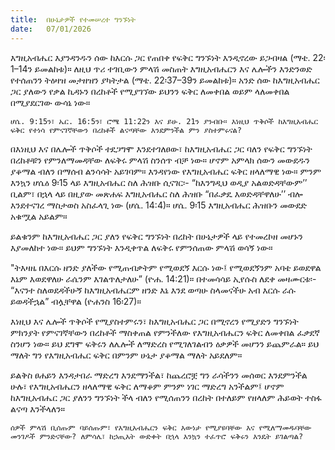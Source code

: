 ```yaml
---
title:  በሁኔታዎች የተመሠረተ ግንኙነት
date:   07/01/2026
---
```


እግዚአብሔር እያንዳንዱን ሰው ከእርሱ ጋር የጠበቀ የፍቅር ግንኙነት እንዲኖረው ይጋብዛል (ማቴ. 22፡1–14ን ይመልከቱ)። ለዚህ ጥሪ ተገቢውን ምላሽ መስጠት እግዚአብሔርን እና ሌሎችን እንድንወድ የተሰጠንን ትዕዛዝ መታዘዝን ያካትታል (ማቴ. 22፡37–39ን ይመልከቱ)። አንድ ሰው ከእግዚአብሔር ጋር ያለውን የቃል ኪዳኑን በረከቶች የሚያገኘው ይህንን ፍቅር ለመቀበል ወይም ላለመቀበል በሚያደርገው ውሳኔ ነው።

`ሆሴ. 9:15ን፣ ኤር. 16:5ን፣ ሮሜ 11:22ን እና ይሁ. 21ን ያንብቡ። እነዚህ ጥቅሶች ከእግዚአብሔር ፍቅር የተነሳ የምናገኛቸውን በረከቶች ልናጣቸው እንደምንችል ምን ያስተምሩናል?`


በእነዚህ እና በሌሎች ጥቅሶች ተደጋግሞ እንደተገለፀው፣ ከእግዚአብሔር ጋር ባለን የፍቅር ግንኙነት በረከቶቹን የምንለማመዳቸው ለፍቅሩ ምላሽ ስንሰጥ ብቻ ነው። ሆኖም አምላክ ሰውን መውደዱን ያቆማል ብለን በማሰብ ልንሳሳት አይገባም። እንዳየነው የእግዚአብሔር ፍቅር ዘላለማዊ ነው። ምንም እንኳን ሆሴዕ 9፡15 ላይ እግዚአብሔር ስለ ሕዝቡ ሲናገር፡- “ከእንግዲህ ወዲያ አልወድዳቸውም’’ ቢልም፣ በኋላ ላይ በዚያው መጽሐፍ እግዚአብሔር ስለ ሕዝቡ “በፈቃዴ እወድዳቸዋለሁ’’ ብሎ እንደተናገረ ማስታወስ አስፈላጊ ነው (ሆሴ. 14:4)። ሆሴ. 9፡15 እግዚአብሔር ሕዝቡን መውደድ አቁሟል አይልም።

ይልቁንም ከእግዚአብሔር ጋር ያለን የፍቅር ግንኙነት በረከት በሁኔታዎች ላይ የተመረኮዘ መሆኑን እያመለከተ ነው። ይህም ግንኙነት እንዲቀጥል ለፍቅሩ የምንሰጠው ምላሽ ወሳኝ ነው።

"ትእዛዜ በእርሱ ዘንድ ያለችው የሚጠብቃትም የሚወደኝ እርሱ ነው፤ የሚወደኝንም አባቴ ይወደዋል እኔም እወደዋለሁ ራሴንም እገልጥለታለሁ” (ዮሐ. 14:21)። በተመሳሳይ ኢየሱስ ለደቀ መዛሙርቱ፡- “እናንተ ስለወደዳችሁኝ ከእግዚአብሔርም ዘንድ እኔ እንደ ወጣሁ ስላመናችሁ አብ እርሱ ራሱ ይወዳችኋል” ብሏቸዋል (ዮሐንስ 16፡27)።

እነዚህ እና ሌሎች ጥቅሶች የሚያስተምሩን፣ ከእግዚአብሔር ጋር በሚኖረን የሚያድን ግንኙነት ምክንያት የምናገኛቸውን በረከቶች ማስቀጠል የምንችለው የእግዚአብሔርን ፍቅር ለመቀበል ፈቃደኛ ስንሆን ነው። ይህ ደግሞ ፍቅሩን ለሌሎች ለማድረስ የሚገለገልብን ዕቃዎች መሆንን ይጨምራል። ይህ ማለት ግን የእግዚአብሔር ፍቅር በምንም ሁኔታ ያቆማል ማለት አይደለም።

ይልቅስ ፀሐይን እንዳታበራ ማድረግ እንደማንችል፣ ከጨረሮቿ ግን ራሳችንን መሰወር እንደምንችል ሁሉ፣ የእግዚአብሔርን ዘላለማዊ ፍቅር ለማቆም ምንም ነገር ማድረግ አንችልም፤ ሆኖም ከእግዚአብሔር ጋር ያለንን ግንኙነት ችላ ብለን የሚሰጠንን በረከት በተለይም የዘላለም ሕይወት ተስፋ ልናጣ እንችላለን።

`ሰዎች ምላሽ ቢሰጡም ባይሰጡም፣ የእግዚአብሔርን ፍቅር እውነታ የሚያዩባቸው እና የሚለማመዱባቸው መንገዶች ምንድናቸው? ለምሳሌ፣ ከኃጢአት ውድቀት በኋላ እንኳን ተፈጥሮ ፍቅሩን እንዴት ይገልጣል?`